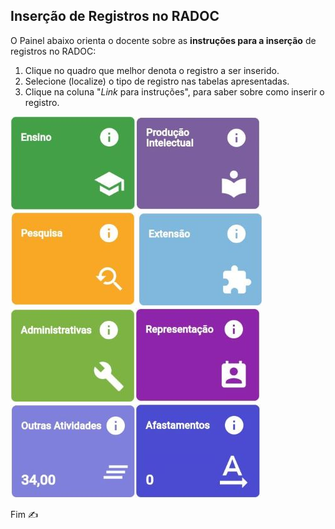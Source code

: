 ## Inserção de Registros no RADOC

O Painel abaixo orienta o docente sobre as **instruções para a inserção** de registros no RADOC:
1. Clique no quadro que melhor denota o registro a ser inserido.
1. Selecione (localize) o tipo de registro nas tabelas apresentadas.
1. Clique na coluna "_Link_ para instruções", para saber sobre como inserir o registro.

[![FLipkart](../media/painel-ensino.jpg)](./painel-radoc-ensino.md/)[![FLipkart](../media/painel-producao-intelectual.jpg)](./painel-radoc-producao.m/)[![FLipkart](../media/painel-pesquisa.jpg)](./lattes.md/)
[![FLipkart](../media/painel-extensao.jpg)](./lattes.md/)[![FLipkart](../media/painel-administracao.jpg)](./painel-radoc-administracao.md/)[![FLipkart](../media/painel-representacao.jpg)](./painel-radoc-representacao.md/)
[![FLipkart](../media/painel-outras-atividades.jpg)](./lattes.md/)[![FLipkart](../media/painel-afastamento.jpg)](./lattes.md/)

Fim &#9997;
